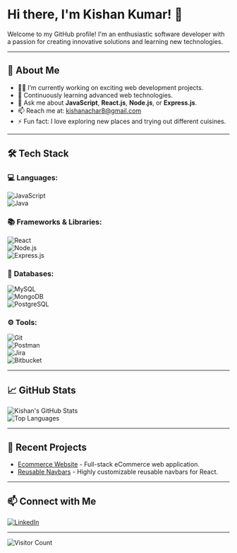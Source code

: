# Hi there, I'm Kishan Kumar! 👋

Welcome to my GitHub profile! I'm an enthusiastic software developer with a passion for creating innovative solutions and learning new technologies.  

---

## 🚀 About Me  
- 👨‍💻 I’m currently working on exciting web development projects.  
- 🌱 Continuously learning advanced web technologies.  
- 💬 Ask me about **JavaScript**, **React.js**, **Node.js**, or **Express.js**.  
- 📫 Reach me at: [kishanachar8@gmail.com](mailto:kishanachar8@gmail.com)  
- ⚡ Fun fact: I love exploring new places and trying out different cuisines.  

---

## 🛠️ Tech Stack  
### 💻 **Languages:**  
![JavaScript](https://img.shields.io/badge/JavaScript-F7DF1E?style=for-the-badge&logo=javascript&logoColor=black)  
![Java](https://img.shields.io/badge/Java-007396?style=for-the-badge&logo=java&logoColor=white)  

### 📚 **Frameworks & Libraries:**  
![React](https://img.shields.io/badge/React-61DAFB?style=for-the-badge&logo=react&logoColor=black)  
![Node.js](https://img.shields.io/badge/Node.js-339933?style=for-the-badge&logo=node.js&logoColor=white)  
![Express.js](https://img.shields.io/badge/Express.js-000000?style=for-the-badge&logo=express&logoColor=white)  

### 💾 **Databases:**  
![MySQL](https://img.shields.io/badge/MySQL-4479A1?style=for-the-badge&logo=mysql&logoColor=white)  
![MongoDB](https://img.shields.io/badge/MongoDB-47A248?style=for-the-badge&logo=mongodb&logoColor=white)  
![PostgreSQL](https://img.shields.io/badge/PostgreSQL-4169E1?style=for-the-badge&logo=postgresql&logoColor=white)  

### ⚙️ **Tools:**  
![Git](https://img.shields.io/badge/Git-F05032?style=for-the-badge&logo=git&logoColor=white)  
![Postman](https://img.shields.io/badge/Postman-FF6C37?style=for-the-badge&logo=postman&logoColor=white)  
![Jira](https://img.shields.io/badge/Jira-0052CC?style=for-the-badge&logo=jira&logoColor=white)  
![Bitbucket](https://img.shields.io/badge/Bitbucket-0052CC?style=for-the-badge&logo=bitbucket&logoColor=white)  

---

## 📈 GitHub Stats  
![Kishan's GitHub Stats](https://github-readme-stats.vercel.app/api?username=kishanachar8&show_icons=true&theme=radical)  
![Top Languages](https://github-readme-stats.vercel.app/api/top-langs/?username=kishanachar8&layout=compact&theme=radical)  

---

## 🌟 Recent Projects  
- [Ecommerce Website](https://github.com/kishanachar8/Ecommerce) - Full-stack eCommerce web application.  
- [Reusable Navbars](https://github.com/kishanachar8/react-reusable-navbar) - Highly customizable reusable navbars for React.  

---

## 📫 Connect with Me  
[![LinkedIn](https://img.shields.io/badge/LinkedIn-0A66C2?style=for-the-badge&logo=linkedin&logoColor=white)](https://www.linkedin.com/in/kishan-kumar-6a88962b8/)  

---

![Visitor Count](https://komarev.com/ghpvc/?username=kishanachar8)  
